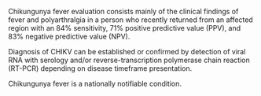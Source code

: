 Chikungunya fever evaluation consists mainly of the clinical findings of fever and polyarthralgia in a person who recently returned from an affected region with an 84% sensitivity, 71% positive predictive value (PPV), and 83% negative predictive value (NPV).

Diagnosis of CHIKV can be established or confirmed by detection of viral RNA with serology and/or reverse-transcription polymerase chain reaction (RT-PCR) depending on disease timeframe presentation.

Chikungunya fever is a nationally notifiable condition.